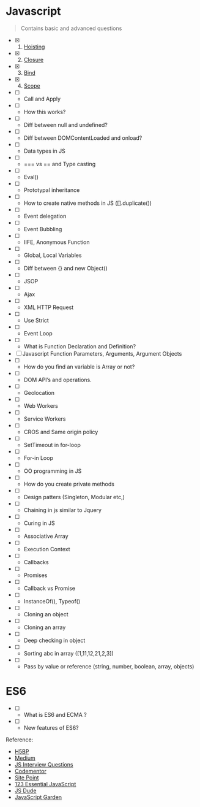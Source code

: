 # Javascript

> Contains basic and advanced questions

- [x] 01. [Hoisting](https://github.com/FuelFrontend/Frontend-Developer-Interview-Preparation/blob/lp/Javascript/Answers/01-hoisting.md)
- [x] 02. [Closure](https://github.com/FuelFrontend/Frontend-Developer-Interview-Preparation/blob/lp/Javascript/Answers/02.closure.md)
- [x] 03. [Bind](https://github.com/FuelFrontend/Frontend-Developer-Interview-Preparation/blob/lp/Javascript/Answers/03.bind.md)
- [x] 04. [Scope](https://github.com/FuelFrontend/Frontend-Developer-Interview-Preparation/blob/lp/Javascript/Answers/04.scope.md)
- [ ] - Call and Apply
- [ ] - How this works?
- [ ] - Diff between null and undefined?
- [ ] - Diff between DOMContentLoaded and onload?
- [ ] - Data types in JS
- [ ] - === vs == and Type casting
- [ ] - Eval()
- [ ] - Prototypal inheritance
- [ ] - How to create native methods in JS ([].duplicate())
- [ ] - Event delegation
- [ ] - Event Bubbling
- [ ] - IIFE, Anonymous Function
- [ ] - Global, Local Variables
- [ ] - Diff between {} and new Object()
- [ ] - JSOP
- [ ] - Ajax
- [ ] - XML HTTP Request
- [ ] - Use Strict
- [ ] - Event Loop
- [ ] - What is Function Declaration and Definition?
- [ ] Javascript Function Parameters, Arguments, Argument Objects
- [ ] - How do you find an variable is Array or not?
- [ ] - DOM API’s and operations.
- [ ] - Geolocation
- [ ] - Web Workers
- [ ] - Service Workers
- [ ] - CROS and Same origin policy
- [ ] - SetTimeout in for-loop
- [ ] - For-in Loop
- [ ] - OO programming in JS
- [ ] - How do you create private methods
- [ ] - Design patters (Singleton, Modular etc,)
- [ ] - Chaining in js similar to Jquery
- [ ] - Curing in JS
- [ ] - Associative Array
- [ ] - Execution Context
- [ ] - Callbacks
- [ ] - Promises
- [ ] - Callback vs Promise
- [ ] - InstanceOf(), Typeof()
- [ ] - Cloning an object
- [ ] - Cloning an array
- [ ] - Deep checking in object
- [ ] - Sorting abc in array ([1,11,12,21,2,3])
- [ ] - Pass by value or reference (string, number, boolean, array, objects)

# ES6

- [ ] - What is ES6 and ECMA ?
- [ ] - New features of ES6?

Reference:

- [H5BP](https://github.com/h5bp/Front-end-Developer-Interview-Questions#css-questions)
- [Medium](https://medium.com/javascript-scene/10-interview-questions-every-javascript-developer-should-know-6fa6bdf5ad95#.iybw0vavi)
- [JS Interview Questions](https://github.com/gokulkrishh/js-interview-questions)
- [Codementor](https://www.codementor.io/javascript/tutorial/21-essential-javascript-tech-interview-practice-questions-answers)
- [Site Point](https://www.sitepoint.com/5-javascript-interview-exercises/)
- [123 Essential JavaScript](https://github.com/nishant8BITS/123-Essential-JavaScript-Interview-Question)
- [JS Dude](http://www.thatjsdude.com/interview/js2.html)
- [JavaScript Garden](http://bonsaiden.github.io/JavaScript-Garden/)
